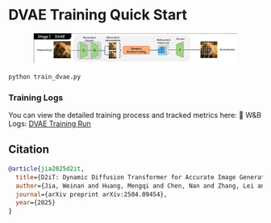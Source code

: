 # DVAE Training Quick Start

<p align="center">
  <img src="assets/dvae_architecture.png" alt="DVAE Architecture" width="80%">
</p>


```bash
python train_dvae.py
```


### Training Logs

You can view the detailed training process and tracked metrics here:
🔗 W&B Logs: [DVAE Training Run](https://wandb.ai/pranoy/DVAE/runs/pkozdc64?nw=nwuserpranoy)


## Citation

```bibtex
@article{jia2025d2it,
  title={D2iT: Dynamic Diffusion Transformer for Accurate Image Generation},
  author={Jia, Weinan and Huang, Mengqi and Chen, Nan and Zhang, Lei and Mao, Zhendong},
  journal={arXiv preprint arXiv:2504.09454},
  year={2025}
}
```
